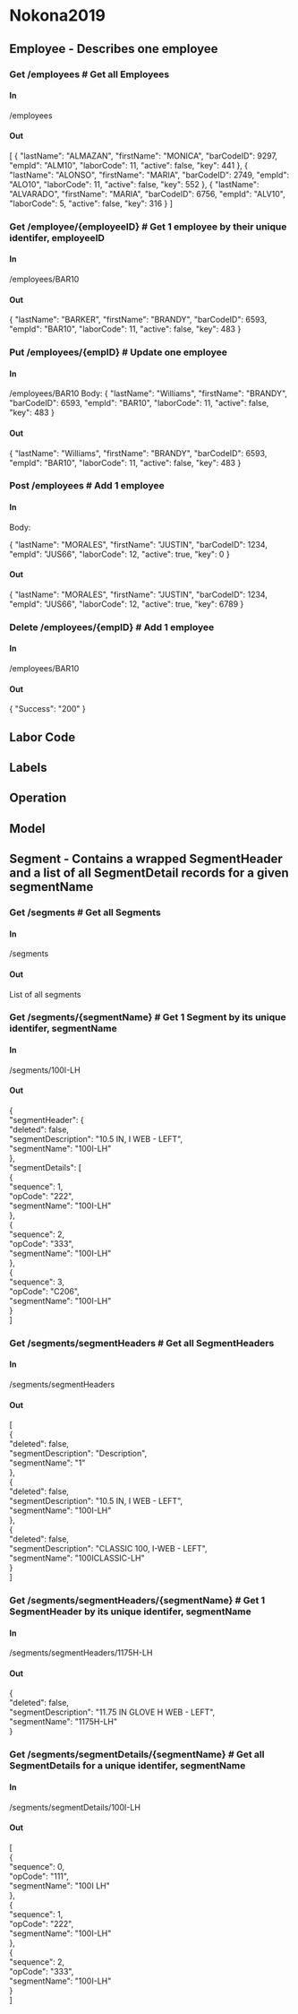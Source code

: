 # Nokona2019

## Employee - Describes one employee

### Get /employees # Get all Employees
#### In
/employees
#### Out
[
    {
        "lastName": "ALMAZAN",
        "firstName": "MONICA",
        "barCodeID": 9297,
        "empId": "ALM10",
        "laborCode": 11,
        "active": false,
        "key": 441
    },
    {
        "lastName": "ALONSO",
        "firstName": "MARIA",
        "barCodeID": 2749,
        "empId": "ALO10",
        "laborCode": 11,
        "active": false,
        "key": 552
    },
    {
        "lastName": "ALVARADO",
        "firstName": "MARIA",
        "barCodeID": 6756,
        "empId": "ALV10",
        "laborCode": 5,
        "active": false,
        "key": 316
    }
]

### Get /employee/{employeeID} # Get 1 employee by their unique identifer, employeeID
#### In
/employees/BAR10
#### Out
{
    "lastName": "BARKER",
    "firstName": "BRANDY",
    "barCodeID": 6593,
    "empId": "BAR10",
    "laborCode": 11,
    "active": false,
    "key": 483
}
        
### Put /employees/{empID} # Update one employee
#### In
/employees/BAR10
Body:
    {
    "lastName": "Williams",
    "firstName": "BRANDY",
    "barCodeID": 6593,
    "empId": "BAR10",
    "laborCode": 11,
    "active": false,
    "key": 483
}
#### Out
{
    "lastName": "Williams",
    "firstName": "BRANDY",
    "barCodeID": 6593,
    "empId": "BAR10",
    "laborCode": 11,
    "active": false,
    "key": 483
}
        
### Post /employees # Add 1 employee
#### In
Body:

{
    "lastName": "MORALES",
    "firstName": "JUSTIN",
    "barCodeID": 1234,
    "empId": "JUS66",
    "laborCode": 12,
    "active": true,
    "key": 0
}
#### Out
{
    "lastName": "MORALES",
    "firstName": "JUSTIN",
    "barCodeID": 1234,
    "empId": "JUS66",
    "laborCode": 12,
    "active": true,
    "key": 6789
}

### Delete /employees/{empID} # Add 1 employee
#### In
/employees/BAR10

#### Out
{
    "Success": "200"
}

## Labor Code

## Labels

## Operation

## Model

## Segment - Contains a wrapped SegmentHeader and a list of all SegmentDetail records for a given segmentName
### Get /segments # Get all Segments
#### In
/segments
#### Out
List of all segments

### Get /segments/{segmentName} # Get 1 Segment by its unique identifer, segmentName
#### In
/segments/100I-LH
#### Out
{\
    "segmentHeader": {\
        "deleted": false,\
        "segmentDescription": "10.5 IN, I WEB - LEFT",\
        "segmentName": "100I-LH"\
    },\
    "segmentDetails": [\
        {\
            "sequence": 1,\
            "opCode": "222",\
            "segmentName": "100I-LH"\
        },\
        {\
            "sequence": 2,\
            "opCode": "333",\
            "segmentName": "100I-LH"\
        },\
        {\
            "sequence": 3,\
            "opCode": "C206",\
            "segmentName": "100I-LH"\
        }\
    ]
        
### Get /segments/segmentHeaders # Get all SegmentHeaders
#### In
/segments/segmentHeaders
#### Out
[\
    {\
        "deleted": false,\
        "segmentDescription": "Description",\
        "segmentName": "1"\
    },\
    {\
        "deleted": false,\
        "segmentDescription": "10.5 IN, I WEB - LEFT",\
        "segmentName": "100I-LH"\
    },\
    {\
        "deleted": false,\
        "segmentDescription": "CLASSIC 100, I-WEB - LEFT",\
        "segmentName": "100ICLASSIC-LH"\
    }\
 ]
        
### Get /segments/segmentHeaders/{segmentName} # Get 1 SegmentHeader by its unique identifer, segmentName
#### In
/segments/segmentHeaders/1175H-LH
#### Out
{\
    "deleted": false,\
    "segmentDescription": "11.75 IN GLOVE H WEB - LEFT",\
    "segmentName": "1175H-LH"\
}
        
### Get /segments/segmentDetails/{segmentName} # Get all SegmentDetails for a unique identifer, segmentName
#### In
/segments/segmentDetails/100I-LH
#### Out
[\
    {\
        "sequence": 0,\
        "opCode": "111",\
        "segmentName": "100I  LH"\
    },\
    {\
        "sequence": 1,\
        "opCode": "222",\
        "segmentName": "100I-LH"\
    },\
    {\
        "sequence": 2,\
        "opCode": "333",\
        "segmentName": "100I-LH"\
    }\
]

